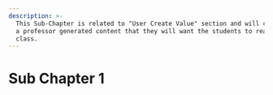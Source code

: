 ```yaml
---
description: >-
  This Sub-Chapter is related to "User Create Value" section and will consist of
  a professor generated content that they will want the students to read for the
  class.
---
```


# Sub Chapter 1

